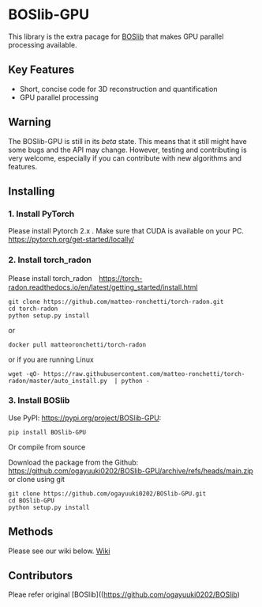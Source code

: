 # BOSlib-GPU
This library is the extra pacage for [BOSlib](https://github.com/ogayuuki0202/BOSlib) that makes GPU parallel processing available.

## Key Features
- Short, concise code for 3D reconstruction and quantification
- GPU parallel processing 

## Warning

The BOSlib-GPU is still in its *beta* state. This means that
it still might have some bugs and the API may change. However, testing and contributing
is very welcome, especially if you can contribute with new algorithms and features.

## Installing
### 1. Install PyTorch
Please install Pytorch 2.x .
Make sure that CUDA  is available on your PC.
<https://pytorch.org/get-started/locally/>
### 2. Install torch_radon
Please install torch_radon　<https://torch-radon.readthedocs.io/en/latest/getting_started/install.html>

    git clone https://github.com/matteo-ronchetti/torch-radon.git
    cd torch-radon
    python setup.py install
or

    docker pull matteoronchetti/torch-radon
or if you are running Linux 

    wget -qO- https://raw.githubusercontent.com/matteo-ronchetti/torch-radon/master/auto_install.py  | python -

### 3. Install BOSlib
Use PyPI: <https://pypi.org/project/BOSlib-GPU>:

    pip install BOSlib-GPU 

Or compile from source

Download the package from the Github: https://github.com/ogayuuki0202/BOSlib-GPU/archive/refs/heads/main.zip
or clone using git

    git clone https://github.com/ogayuuki0202/BOSlib-GPU.git
    cd BOSlib-GPU
    python setup.py install 

## Methods

Please see our wiki below.
[Wiki](https://github.com/ogayuuki0202/BOSlib-GPU/wiki)

## Contributors
Pleae refer original [BOSlib]((https://github.com/ogayuuki0202/BOSlib)